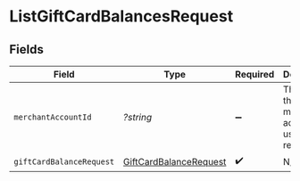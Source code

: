 # ListGiftCardBalancesRequest


## Fields

| Field                                                   | Type                                                    | Required                                                | Description                                             | Example                                                 |
| ------------------------------------------------------- | ------------------------------------------------------- | ------------------------------------------------------- | ------------------------------------------------------- | ------------------------------------------------------- |
| `merchantAccountId`                                     | *?string*                                               | :heavy_minus_sign:                                      | The ID of the merchant account to use for this request. | default                                                 |
| `giftCardBalanceRequest`                                | [GiftCardBalanceRequest](./GiftCardBalanceRequest.md)   | :heavy_check_mark:                                      | N/A                                                     |                                                         |